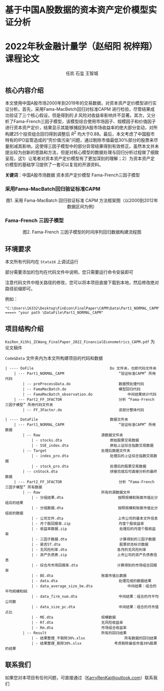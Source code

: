 # 基于中国A股数据的资本资产定价模型实证分析

# 2022年秋金融计量学（赵绍阳 祝梓翔）课程论文

<center>任凯 石玺 王智城</center>

## 核心内容介绍

本文使用中国A股市场2000年到2019年的交易数据，对资本资产定价模型进行实证分析。首先，采用Fama-MacBetch回归对标准CAPM 进行检验，尽管结果成功验证了三个核心假设，但是得到的 $\beta$ 风险对收益率影响并不显著。其次，又分析了Fama-French三因子模型，该模型综合使用市场因子、规模因子和价值因子进行资本资产定价，结果显示其能够捕捉到A股市场收益率的绝大部分变动，对所构建25个投资组合回归得到调整后 $R^2$ 均大于0.88。最后，本文考虑了中国股市特有的IPO监管造成的“壳价值污染”问题，通过剔除市值最低30%部分的股票来尽量削减其影响，这使得三因子模型中的部分异常结果得到有效修正。虽然本文并未提出较为创新的思路和方法，但是对核心模型的数据处理与回归分析过程做了细致呈现，这1）让笔者对资本资产定价模型有了更加深刻的理解；2）为资本资产定价模型的基础学习提供了一套可以复现的开源资料。

**关键词**：中国A股市场数据 资本资产定价模型 Fama-French三因子模型

### 采用Fama-MacBatch回归验证标准CAPM



<center>图1. 采用 Fama-MacBatch 回归验证标准 CAPM 方法框架图（以2000到2012年数据区间为例）</center>



### Fama-French 三因子模型



<center>图2. Fama-French 三因子模型的时间序列回归数据构建流程图</center>



## 环境要求

本文所有代码均在 `Stata16` 上调试运行

部分需要添加的包均在代码文件中说明，您只需要运行命令安装即可

注意代码文件中相关路径的修改，您可以将本项目直接下载到本地，然后修改绝对路径前缀即可。

例如：
```apl
"C:\Users\16332\Desktop\FinEcon\FinalPaper\CAPM\Data\Part1_NORMAL_CAPM" 
====> "your path \DataFile\Part1_NORMAL_CAPM"
```



## 项目结构介绍

`KaiRen_XiShi_ZCWang_FinalPaper_2022_FinancialEconometrics_CAPM.pdf` 为论文稿件

`Code&Data` 文件夹内为本文所构建项目的代码和数据

```apl
| ---- DoFile 									Do 文件夹，也即代码文件夹
	| --- Part1_NORMAL_CAPM 					 	“验证标准CAPM” 所用代码
		| -- preProcessData.do 					 	数据预处理代码
		| -- FamaMacBatch.do 					 	模型回归代码
		| -- FamaMacBatch_observation.do 		 		中间结果统计代码	
	| --- Part2_FF_3FACTOR     						分析 “Fama-French 三因子模型” 所用代码文件夹
		| -- FF_3Factor.do     						该部分整体代码
		
| ---- DataFile 								数据文件夹
	| --- Part1_NORMAL_CAPM  						“验证标准CAPM” 所用数据
		| -- Raw							源数据文件夹
			| - stocks.dta						原始股票交易数据
			| - SSE_index.dta					原始上证综合指数交易数据
		| -- Target							处理后数据文件夹
			| - index_pro.dta					处理后的上证综合指数交易数据
			| - stock_pro.dta					处理后的股票交易数据
		| -- cnStock.dta						拼接完成后可直接分析的最终数据
	| --- Part2_FF_3FACTOR 							分析 “Fama-French 三因子模型” 所有数据
		| -- Raw							所有的源数据文件
			| - 分组结果.dta					     按照规模和账面市值比分组后的结果
			| - 分组数据.dta					     按照规模和账面市值比分组前的数据
			| - 公司文件.dta					     上市公司的基本文件信息
			| - 月个股回报率.zip			   		    月度个股收益率
			| - 收益率数据.zip					     处理后的月度个股收益率
			| - 三因子数据.dta					     计算得到的三因子数据
			| - 是否ST.dta				  	       股票状态标识数据
			| - 无风险利率.dta					    各月的无风险利率
			| - 资产负债表.zip					    上市公司的资产负债表信息
			| - 综合月市场回报率.dta		  		  计算得到的市场组合回报率
			| - BE.dta						账面市值比数据
			| - data.dta					        处理完成的数据结果
			| - data_average_size_be.dta				中间结果：组合的平均规模和BE
			| - data_firm_num.dta					中间结果：组合的月平均公司数
			| - data_size_pc.dta					中间结果：组合的月市值占比
			| - ME.dta						规模数据
			| - Rf.dta						无风险收益率
			| - Rm.dta						市场组合收益率
		| -- Result							所有的回归结果
			| - 结果整理_不剔除30%.xlsx	   			  所有数据的回归结果
			| - 结果整理_剔除30%.xlsx				  考虑剔除最低市值30%股票的结果

```

## 联系我们

如果您对本项目有任何问题，可直接通过（KarryRenKai@outlook.com）联系我们
